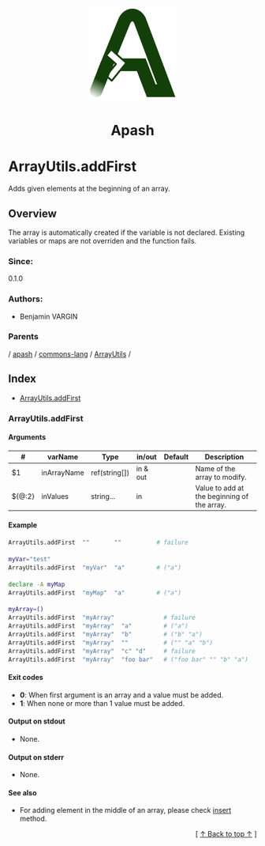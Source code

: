 
<div align='center' id='apash-top'>
  <a href='https://github.com/hastec-fr/apash'>
    <img alt='apash-logo' src='../../../../../../assets/apash-logo.svg'/>
  </a>

  # Apash
</div>

# ArrayUtils.addFirst

Adds given elements at the beginning of an array.

## Overview

The array is automatically created if the variable is not declared.
Existing variables or maps are not overriden and the function fails.

### Since:
0.1.0

### Authors:
* Benjamin VARGIN

### Parents
<!-- apash.parentBegin -->
[](../../../../.md) / [apash](../../../apash.md) / [commons-lang](../../commons-lang.md) / [ArrayUtils](../ArrayUtils.md) / 
<!-- apash.parentEnd -->

## Index

* [ArrayUtils.addFirst](#arrayutilsaddfirst)

### ArrayUtils.addFirst

#### Arguments
| #      | varName        | Type          | in/out   | Default    | Description                          |
|--------|----------------|---------------|----------|------------|--------------------------------------|
| $1     | inArrayName    | ref(string[]) | in & out |            | Name of the array to modify.         |
| ${@:2} | inValues       | string...    | in       |            | Value to add at the beginning of the array.|

#### Example
```bash
ArrayUtils.addFirst  ""       ""          # failure

myVar="test"
ArrayUtils.addFirst  "myVar"  "a"         # ("a")

declare -A myMap
ArrayUtils.addFirst  "myMap"  "a"         # ("a")

myArray=()
ArrayUtils.addFirst  "myArray"              # failure
ArrayUtils.addFirst  "myArray"  "a"         # ("a")
ArrayUtils.addFirst  "myArray"  "b"         # ("b" "a")
ArrayUtils.addFirst  "myArray"  ""          # ("" "a" "b")
ArrayUtils.addFirst  "myArray"  "c" "d"     # failure
ArrayUtils.addFirst  "myArray"  "foo bar"   # ("foo bar" "" "b" "a")
```

#### Exit codes

* **0**: When first argument is an array and a value must be added.
* **1**: When none or more than 1 value must be added.

#### Output on stdout

* None.

#### Output on stderr

* None.

#### See also

* For adding element in the middle of an array, please check [insert](./insert.md) method.


  <div align='right'>[ <a href='#apash-top'>↑ Back to top ↑</a> ]</div>

